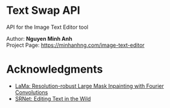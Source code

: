 # Text Swap API
API for the Image Text Editor tool  

Author: **Nguyen Minh Anh**  
Project Page: https://minhanhng.com/image-text-editor

# Acknowledgments
* <a href="https://github.com/advimman/lama" target="_blank">LaMa: Resolution-robust Large Mask Inpainting with Fourier Convolutions</a>  
* <a href="https://github.com/advimman/lama" target="_blank">SRNet: Editing Text in the Wild</a> 

